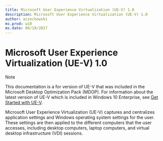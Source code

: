 ```yaml
---
title: Microsoft User Experience Virtualization (UE-V) 1.0
description: Microsoft User Experience Virtualization (UE-V) 1.0
author: aczechowski
ms.prod: w10
ms.date: 04/19/2017
---
```



# Microsoft User Experience Virtualization (UE-V) 1.0

>[!NOTE]
>This documentation is a for version of UE-V that was included in the Microsoft Desktop Optimization Pack (MDOP). For information about the latest version of UE-V which is included in Windows 10 Enterprise, see [Get Started with UE-V](/windows/configuration/ue-v/uev-getting-started).

Microsoft User Experience Virtualization (UE-V) captures and centralizes application settings and Windows operating system settings for the user. These settings are then applied to the different computers that the user accesses, including desktop computers, laptop computers, and virtual desktop infrastructure (VDI) sessions.
